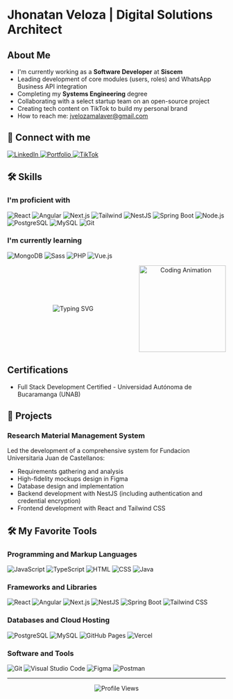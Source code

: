 # Jhonatan Veloza | Digital Solutions Architect

## About Me

- I'm currently working as a **Software Developer** at **Siscem**
- Leading development of core modules (users, roles) and WhatsApp Business API integration
- Completing my **Systems Engineering** degree
- Collaborating with a select startup team on an open-source project
- Creating tech content on TikTok to build my personal brand
- How to reach me: [jvelozamalaver@gmail.com](mailto:jvelozamalaver@gmail.com)

## 🔗 Connect with me

<p align="left">
  <a href="https://www.linkedin.com/in/jhonatanveloza" target="_blank">
    <img src="https://img.shields.io/badge/LinkedIn-0077B5?style=for-the-badge&logo=linkedin&logoColor=white" alt="LinkedIn"/>
  </a>
  <!-- Portfolio link placeholder -->
  <a href="#" target="_blank">
    <img src="https://img.shields.io/badge/Portfolio-FF5722?style=for-the-badge&logo=todoist&logoColor=white" alt="Portfolio"/>
  </a>
  <a href="https://tiktok.com/@iam_jhonatannnnn" target="_blank">
    <img src="https://img.shields.io/badge/TikTok-000000?style=for-the-badge&logo=tiktok&logoColor=white" alt="TikTok"/>
  </a>
</p>

## 🛠️ Skills

<h3>I'm proficient with</h3>
<p align="left">
  <img src="https://img.shields.io/badge/React-20232A?style=for-the-badge&logo=react&logoColor=61DAFB" alt="React"/>
  <img src="https://img.shields.io/badge/Angular-DD0031?style=for-the-badge&logo=angular&logoColor=white" alt="Angular"/>
  <img src="https://img.shields.io/badge/Next.js-000000?style=for-the-badge&logo=next.js&logoColor=white" alt="Next.js"/>
  <img src="https://img.shields.io/badge/Tailwind_CSS-38B2AC?style=for-the-badge&logo=tailwind-css&logoColor=white" alt="Tailwind"/>
  <img src="https://img.shields.io/badge/NestJS-E0234E?style=for-the-badge&logo=nestjs&logoColor=white" alt="NestJS"/>
  <img src="https://img.shields.io/badge/Spring_Boot-6DB33F?style=for-the-badge&logo=spring-boot&logoColor=white" alt="Spring Boot"/>
  <img src="https://img.shields.io/badge/Node.js-339933?style=for-the-badge&logo=nodedotjs&logoColor=white" alt="Node.js"/>
  <img src="https://img.shields.io/badge/PostgreSQL-316192?style=for-the-badge&logo=postgresql&logoColor=white" alt="PostgreSQL"/>
  <img src="https://img.shields.io/badge/MySQL-005C84?style=for-the-badge&logo=mysql&logoColor=white" alt="MySQL"/>
  <img src="https://img.shields.io/badge/GIT-E44C30?style=for-the-badge&logo=git&logoColor=white" alt="Git"/>
</p>

<h3>I'm currently learning</h3>
<p align="left">
  <img src="https://img.shields.io/badge/MongoDB-4EA94B?style=for-the-badge&logo=mongodb&logoColor=white" alt="MongoDB"/>
  <img src="https://img.shields.io/badge/Sass-CC6699?style=for-the-badge&logo=sass&logoColor=white" alt="Sass"/>
  <img src="https://img.shields.io/badge/PHP-777BB4?style=for-the-badge&logo=php&logoColor=white" alt="PHP"/>
  <img src="https://img.shields.io/badge/Vue.js-35495E?style=for-the-badge&logo=vuedotjs&logoColor=4FC08D" alt="Vue.js"/>
</p>

<div align="center" style="display: flex; align-items: center; justify-content: center; flex-wrap: wrap;">
  <div style="flex: 1; min-width: 300px;">
    <img src="https://readme-typing-svg.herokuapp.com?font=DS-Digital&weight=700&size=30&pause=1000&color=00FF00&center=true&vCenter=true&random=false&width=500&height=100&lines=Full+Stack+Developer;Systems+Engineering;Open+Source+Contributor;Building+Digital+Solutions" alt="Typing SVG" />
  </div>
  <div style="flex: 0 0 auto;">
    <img src="https://media4.giphy.com/media/v1.Y2lkPTc5MGI3NjExNndzN3g3Z2FmN3M1Nm1zcGJrNGJvZHRraWZlY21lbjRtbWx4OGo1YiZlcD12MV9pbnRlcm5hbF9naWZfYnlfaWQmY3Q9Zw/7vdlbr6lcVAmGK7lhB/giphy.gif" width="200" alt="Coding Animation" />
  </div>
</div>

## Certifications
- Full Stack Development Certified - Universidad Autónoma de Bucaramanga (UNAB)

## 🚀 Projects

### Research Material Management System
Led the development of a comprehensive system for Fundacion Universitaria Juan de Castellanos:
- Requirements gathering and analysis
- High-fidelity mockups design in Figma
- Database design and implementation
- Backend development with NestJS (including authentication and credential encryption)
- Frontend development with React and Tailwind CSS

<!-- More projects can be added here -->
## 🛠️ My Favorite Tools

<h3>Programming and Markup Languages</h3>
<p>
  <img alt="JavaScript" src="https://img.shields.io/badge/JavaScript-F7DF1E.svg?logo=javascript&logoColor=black">
  <img alt="TypeScript" src="https://img.shields.io/badge/TypeScript-007ACC.svg?logo=typescript&logoColor=white">
  <img alt="HTML" src="https://img.shields.io/badge/HTML-E34F26.svg?logo=html5&logoColor=white">
  <img alt="CSS" src="https://img.shields.io/badge/CSS-1572B6.svg?logo=css3&logoColor=white">
  <img alt="Java" src="https://img.shields.io/badge/Java-007396.svg?logo=java&logoColor=white">
</p>

<h3>Frameworks and Libraries</h3>
<p>
  <img alt="React" src="https://img.shields.io/badge/React-20232a.svg?logo=react&logoColor=%2361DAFB">
  <img alt="Angular" src="https://img.shields.io/badge/Angular-DD0031.svg?logo=angular&logoColor=white">
  <img alt="Next.js" src="https://img.shields.io/badge/Next.js-000000.svg?logo=nextdotjs&logoColor=white">
  <img alt="NestJS" src="https://img.shields.io/badge/NestJS-E0234E.svg?logo=nestjs&logoColor=white">
  <img alt="Spring Boot" src="https://img.shields.io/badge/Spring%20Boot-6DB33F.svg?logo=spring-boot&logoColor=white">
  <img alt="Tailwind CSS" src="https://img.shields.io/badge/Tailwind%20CSS-38B2AC.svg?logo=tailwind-css&logoColor=white">
</p>

<h3>Databases and Cloud Hosting</h3>
<p>
  <img alt="PostgreSQL" src="https://img.shields.io/badge/PostgreSQL-316192.svg?logo=postgresql&logoColor=white">
  <img alt="MySQL" src="https://img.shields.io/badge/MySQL-00f.svg?logo=mysql&logoColor=white">
  <img alt="GitHub Pages" src="https://img.shields.io/badge/GitHub%20Pages-327FC7.svg?logo=github&logoColor=white">
  <img alt="Vercel" src="https://img.shields.io/badge/Vercel-000000.svg?logo=vercel&logoColor=white">
</p>

<h3>Software and Tools</h3>
<p>
  <img alt="Git" src="https://img.shields.io/badge/Git-F05033.svg?logo=git&logoColor=white">
  <img alt="Visual Studio Code" src="https://img.shields.io/badge/Visual%20Studio%20Code-0078d7.svg?logo=visual-studio-code&logoColor=white">
  <img alt="Figma" src="https://img.shields.io/badge/Figma-F24E1E.svg?logo=figma&logoColor=white">
  <img alt="Postman" src="https://img.shields.io/badge/Postman-FF6C37?logo=postman&logoColor=white">
</p>

---

<div align="center">
  <img src="https://komarev.com/ghpvc/?username=jhonnnydev&color=blueviolet" alt="Profile Views" />
</div>
